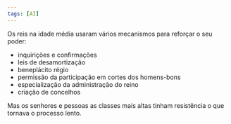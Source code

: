 ```yaml
---
tags: [AI]
---
```


Os reis na idade média usaram vários mecanismos para reforçar o seu poder:
- inquirições e confirmações
- leis de desamortização
- beneplácito régio
- permissão da participação em cortes dos homens-bons
- especialização da administração do reino
- criação de concelhos

Mas os senhores e pessoas as classes mais altas tinham resistência o que tornava o processo lento.